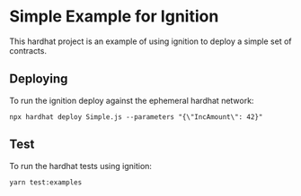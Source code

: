 # Simple Example for Ignition

This hardhat project is an example of using ignition to deploy a simple set of contracts.

## Deploying

To run the ignition deploy against the ephemeral hardhat network:

```shell
npx hardhat deploy Simple.js --parameters "{\"IncAmount\": 42}"
```

## Test

To run the hardhat tests using ignition:

```shell
yarn test:examples
```
